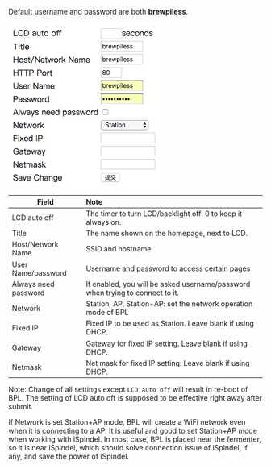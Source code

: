 Default username and password are both **brewpiless**.

![](image/configv251.jpg?raw=true)

| Field          | Note       |
| -------------- |:--------------------|
| LCD auto off   | The timer to turn LCD/backlight off.	0 to keep it always on. |
| Title         | The name shown on the homepage, next to LCD.	|
| Host/Network Name         | SSID and hostname	|
| User Name/password         | Username and password to access certain pages |
| Always need password | If enabled, you will be asked username/password when trying to connect to it. |
| Network | Station, AP, Station+AP: set the network operation mode of BPL |
| Fixed IP | Fixed IP to be used as Station. Leave blank if using DHCP. |
| Gateway | Gateway for fixed IP setting. Leave blank if using DHCP. |
| Netmask | Net mask for fixed IP setting. Leave blank if using DHCP. |


Note: Change of all settings except `LCD auto off` will result in re-boot of BPL. The setting of LCD auto off is supposed to be effective right away after submit.

If Network is set Station+AP mode, BPL will create a WiFi network even when it is connecting to a AP. It is useful and good to set Station+AP mode when working with iSpindel. In most case, BPL is placed near the fermenter, so it is near iSpindel, which should solve connection issue of iSpindel, if any, and save the power of iSpindel.